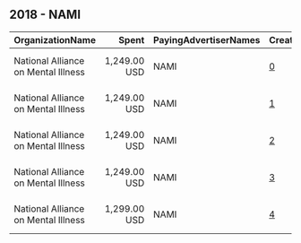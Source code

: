 ## 2018 - NAMI 
|OrganizationName|Spent|PayingAdvertiserNames|CreativeUrls|Impressions|Genders|AgeBrackets|CountryCodes|BillingAddresses|CandidateBallotInformation|
|:---|---:|:---|:---|---:|:---|:---|:---|:---|:---|
|National Alliance on Mental Illness|1,249.00 USD|NAMI|[0](https://www.snap.com/political-ads/asset/586a7169507689288d23a791f8d58703cfacf7e1161f09771780b8946b9d6935?mediaType=mp4)|274,231||31-34|united states|"3803 N. Fairfax Dr., Suite 100,Arlington,22203,US"||
|National Alliance on Mental Illness|1,249.00 USD|NAMI|[1](https://www.snap.com/political-ads/asset/586a7169507689288d23a791f8d58703cfacf7e1161f09771780b8946b9d6935?mediaType=mp4)|298,990||35++|united states|"3803 N. Fairfax Dr., Suite 100,Arlington,22203,US"||
|National Alliance on Mental Illness|1,249.00 USD|NAMI|[2](https://www.snap.com/political-ads/asset/586a7169507689288d23a791f8d58703cfacf7e1161f09771780b8946b9d6935?mediaType=mp4)|356,767||21-25|united states|"3803 N. Fairfax Dr., Suite 100,Arlington,22203,US"||
|National Alliance on Mental Illness|1,249.00 USD|NAMI|[3](https://www.snap.com/political-ads/asset/586a7169507689288d23a791f8d58703cfacf7e1161f09771780b8946b9d6935?mediaType=mp4)|323,021||26-30|united states|"3803 N. Fairfax Dr., Suite 100,Arlington,22203,US"||
|National Alliance on Mental Illness|1,299.00 USD|NAMI|[4](https://www.snap.com/political-ads/asset/586a7169507689288d23a791f8d58703cfacf7e1161f09771780b8946b9d6935?mediaType=mp4)|413,862||18-20|united states|"3803 N. Fairfax Dr., Suite 100,Arlington,22203,US"||
